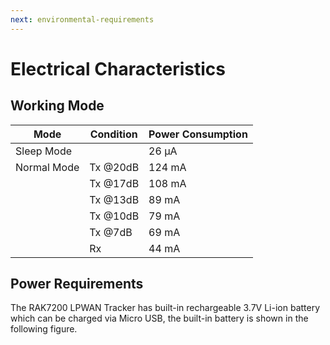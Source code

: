 ```yaml
---
next: environmental-requirements
---
```


# Electrical Characteristics

## Working Mode

| Mode        | Condition | Power Consumption |
| ----------- | --------- | ----------------- |
| Sleep Mode  |           | 26 µA             |
| Normal Mode | Tx @20dB  | 124 mA            |
|             | Tx @17dB  | 108 mA            |
|             | Tx @13dB  | 89 mA             |
|             | Tx @10dB  | 79 mA             |
|             | Tx @7dB   | 69 mA             |
|             | Rx        | 44 mA             |


## Power Requirements

The RAK7200 LPWAN Tracker has built-in rechargeable 3.7V Li-ion battery which can be charged via Micro USB, the built-in battery is shown in the following figure.

<rk-img
  src="/assets/images/datasheet/rak7200/built-in-battery.jpg"
  width="50%"
  figure-number="1"
  caption="Built-in Battery in RAK7200 LPWAN Tracker"
/>

